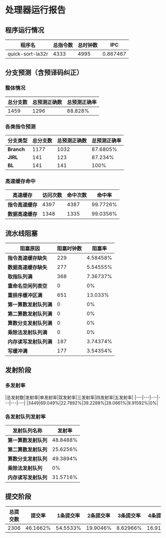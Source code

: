 # 处理器运行报告
## 程序运行情况
|程序名|总指令数|总时钟数|IPC|
|---|---|---|---|
|quick-sort-la32r|4333|4995|0.867467|

## 分支预测（含预译码纠正）
### 整体情况
|总分支数|总预测正确数|总预测正确率|
|---|---|---|
|1459|1296|88.828%|

### 各类指令预测
|分支类型|总分支数|总预测正确数|总预测正确率|
|---|---|---|---|
|**Branch**| 1177 | 1032 | 87.6805%|
|**JIRL**| 141 | 123 | 87.234%|
|**BL**| 141 | 141 | 100%|

### 高速缓存命中
|高速缓存|访问次数|命中次数|命中率|
|---|---|---|---|
|**指令高速缓存**| 4397 | 4387 | 99.7726%|
|**数据高速缓存**| 1348 | 1335 | 99.0356%|
## 流水线阻塞
|阻塞原因|阻塞时钟数|阻塞率|
|---|---|---|
|**指令高速缓存缺失**| 229 | 4.58458%|
|**数据高速缓存缺失**| 277 | 5.54555%|
|**取指队列满**| 368 | 7.36737%|
|**重命名空闲列表空**|0 | 0%|
|**重排序缓冲区满**|651 | 13.033%|
|**第一算数发射队列满**|0 | 0%|
|**第二算数发射队列满**|0 | 0%|
|**算数分支发射队列满**|0 | 0%|
|**乘除法发射队列满**|0 | 0%|
|**内存读写发射队列满**|187 | 3.74374%|
|**写缓冲满**|177 | 3.54354%|

## 发射阶段
### 多发射率
|总发射数|发射率|单发射率|双发射率|三发射率|四发射率|五发射率|
|---|---|---|---|---|---|
|3449|69.049%|22.7892%|39.2288%|28.0661%|9.91592%|0%|

### 各发射队列发射率
|发射队列名称|发射率|
|---|---|
|**第一算数发射队列**|48.8488%|
|**第二算数发射队列**|25.6256%|
|**算数分支发射队列**|49.3894%|
|**乘除法发射队列**|0%|
|**内存读写发射队列**|31.5716%|

## 提交阶段
|总提交数|提交率|1条提交率|2条提交率|3条提交率|4条提交率|
|---|---|---|---|---|---|
|2306|46.1662%|54.5533%|19.9046%|8.62966%|16.9124%|
